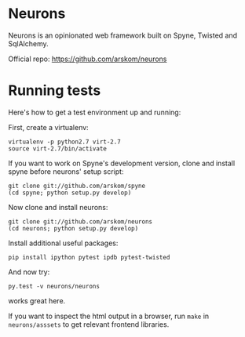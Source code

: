 Neurons
=======

Neurons is an opinionated web framework built on Spyne, Twisted and SqlAlchemy.

Official repo: https://github.com/arskom/neurons

Running tests
=============

Here's how to get a test environment up and running:

First, create a virtualenv:

    virtualenv -p python2.7 virt-2.7
    source virt-2.7/bin/activate

If you want to work on Spyne's development version, clone and install spyne
before neurons' setup script:

    git clone git://github.com/arskom/spyne
    (cd spyne; python setup.py develop)

Now clone and install neurons:

    git clone git://github.com/arskom/neurons
    (cd neurons; python setup.py develop)

Install additional useful packages:

    pip install ipython pytest ipdb pytest-twisted

And now try:

    py.test -v neurons/neurons

works great here.

If you want to inspect the html output in a browser, run ``make`` in
``neurons/asssets`` to get relevant frontend libraries.
